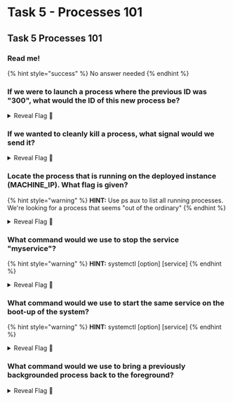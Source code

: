 # Task 5 - Processes 101

## Task 5 Processes 101

### Read me!

{% hint style="success" %}
No answer needed
{% endhint %}

### If we were to launch a process where the previous ID was "300", what would the ID of this new process be?

<details>

<summary>Reveal Flag <span data-gb-custom-inline data-tag="emoji" data-code="1f6a9">🚩</span></summary>

:triangular\_flag\_on\_post:`301`

</details>

### If we wanted to **cleanly** kill a process, what signal would we send it?

<details>

<summary>Reveal Flag <span data-gb-custom-inline data-tag="emoji" data-code="1f6a9">🚩</span></summary>

:triangular\_flag\_on\_post:`SIGTERM`

</details>

### Locate the process that is running on the deployed instance (MACHINE\_IP). What flag is given?

{% hint style="warning" %}
**HINT:** Use ps aux to list all running processes. We're looking for a process that seems "out of the ordinary"
{% endhint %}

<details>

<summary>Reveal Flag <span data-gb-custom-inline data-tag="emoji" data-code="1f6a9">🚩</span></summary>

:triangular\_flag\_on\_post:`THM{PROCESSES}`

</details>

### What command would we use to stop the service "myservice"?

{% hint style="warning" %}
**HINT:** systemctl \[option] \[service]
{% endhint %}

<details>

<summary>Reveal Flag <span data-gb-custom-inline data-tag="emoji" data-code="1f6a9">🚩</span></summary>

:triangular\_flag\_on\_post:`systemctl stop myservice`

</details>

### What command would we use to start the same service on the boot-up of the system?

{% hint style="warning" %}
**HINT:** systemctl \[option] \[service]
{% endhint %}

<details>

<summary>Reveal Flag <span data-gb-custom-inline data-tag="emoji" data-code="1f6a9">🚩</span></summary>

:triangular\_flag\_on\_post:`systemctl enable myservice`

</details>

### What command would we use to bring a previously backgrounded process back to the foreground?

<details>

<summary>Reveal Flag <span data-gb-custom-inline data-tag="emoji" data-code="1f6a9">🚩</span></summary>

:triangular\_flag\_on\_post:`fg`

</details>
